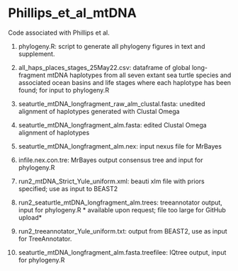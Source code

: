 # Phillips_et_al_mtDNA
Code associated with Phillips et al.

1. phylogeny.R: script to generate all phylogeny figures in text and supplement.

2. all_haps_places_stages_25May22.csv: dataframe of global long-fragment mtDNA haplotypes from all seven extant sea turtle species and associated ocean basins and life stages where each haplotype has been found; for input to phylogeny.R

3. seaturtle_mtDNA_longfragment_raw_alm_clustal.fasta: unedited alignment of haplotypes generated with Clustal Omega

4. seaturtle_mtDNA_longfragment_alm.fasta: edited Clustal Omega alignment of haplotypes

5. seaturtle_mtDNA_longfragment_alm.nex: input nexus file for MrBayes

6. infile.nex.con.tre: MrBayes output consensus tree and input for phylogeny.R

7. run2_mtDNA_Strict_Yule_uniform.xml: beauti xlm file with priors specified; use as input to BEAST2

8. run2_seaturtle_mtDNA_longfragment_alm.trees: treeannotator output, input for phylogeny.R * available upon request; file too large for GitHub upload*

9. run2_treeannotator_Yule_uniform.txt: output from BEAST2, use as input for TreeAnnotator.

10. seaturtle_mtDNA_longfragment_alm.fasta.treefilee: IQtree output, input for phylogeny.R
